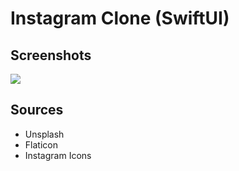 # Instagram Clone (SwiftUI)
## Screenshots
![](https://i.hizliresim.com/eg1s91t.png)
## Sources
- Unsplash
- Flaticon
- Instagram Icons
